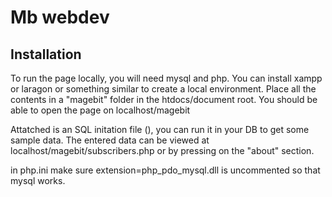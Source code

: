 # Mb webdev


## Installation

To run the page locally, you will need mysql and php. You can install xampp or laragon or something similar to create a local environment. Place all the contents in a "magebit" folder in the htdocs/document root. You should be able to open the page on localhost/magebit

Attatched is an SQL initation file (), you can run it in your DB to get some sample data. The entered data can be viewed at localhost/magebit/subscribers.php or by pressing on the "about" section.

in php.ini make sure extension=php_pdo_mysql.dll is uncommented so that mysql works.


